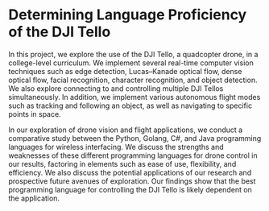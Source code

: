 # Determining Language Proficiency of the DJI Tello
In this project, we explore the use of the DJI Tello, a quadcopter drone, in a college-level curriculum. We implement several real-time computer vision techniques such as edge detection, Lucas–Kanade optical flow, dense optical flow, facial recognition, character recognition, and object detection. We also explore connecting to and controlling multiple DJI Tellos simultaneously. In addition, we implement various autonomous flight modes such as tracking and following an object, as well as navigating to specific points in space.

In our exploration of drone vision and flight applications, we conduct a comparative study between the Python, Golang, C#, and Java programming languages for wireless interfacing. We discuss the strengths and weaknesses of these different programming languages for drone control in our results, factoring in elements such as ease of use, flexibility, and efficiency. We also discuss the potential applications of our research and prospective future avenues of exploration. Our findings show that the best programming language for controlling the DJI Tello is likely dependent on the application. 